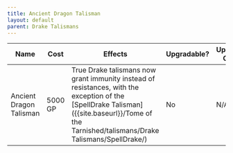 ```yaml
---
title: Ancient Dragon Talisman
layout: default
parent: Drake Talismans
---
```


| Name                    | Cost    | Effects                                                                                                           | Upgradable? | Upgrade Cost | Tier |
| ----------------------- | ------- | ----------------------------------------------------------------------------------------------------------------- | ----------- | ------------ | ---- |
| Ancient Dragon Talisman | 5000 GP | True Drake talismans now grant immunity instead of resistances, with the exception of the [SpellDrake Talisman]({{site.baseurl}}/Tome of the Tarnished/talismans/Drake Talismans/SpellDrake/) | No          | N/A          | 5    |